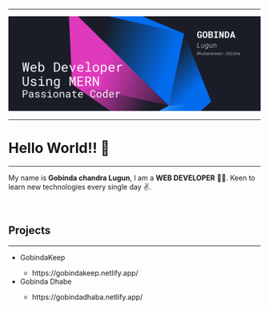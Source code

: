 <hr>
<img src='Black Blue and Neon Pink Modern Tech Electronics and Technology X-Frame Banner.png'/>
<hr>
<h1>Hello World!! 👋</h1>
<hr>
  <p> My name is <b>Gobinda chandra Lugun</b>, I am a <b>WEB DEVELOPER</b> 🧑‍💻. Keen to learn new technologies every single day  ✌️.
  </p>
  <br>
<h2>Projects</h2>
<hr>
<ul>
  <li>GobindaKeep</li>
    <ul>
      <li>https://gobindakeep.netlify.app/</li>
    </ul>
  <li>Gobinda Dhabe</li>
  <ul>
      <li>https://gobindadhaba.netlify.app/</li>
    </ul>
</ul>


<!--
**knightryder098/knightryder098** is a ✨ _special_ ✨ repository because its `README.md` (this file) appears on your GitHub profile.

Here are some ideas to get you started:

- 🔭 I’m currently working on ...
- 🌱 I’m currently learning ...
- 👯 I’m looking to collaborate on ...
- 🤔 I’m looking for help with ...
- 💬 Ask me about ...
- 📫 How to reach me: ...
- 😄 Pronouns: ...
- ⚡ Fun fact: ...
-->
